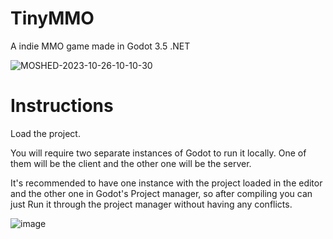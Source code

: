 # TinyMMO
A indie MMO game made in Godot 3.5 .NET

![MOSHED-2023-10-26-10-10-30](https://github.com/shinkai-dev/TinyMMO/assets/119751708/27c4fa24-e57c-408e-8d31-9d2b87a90991)

# Instructions

<p>Load the project.</p>
<p>You will require two separate instances of Godot to run it locally. One of them will be the client and the other one will be the server.</p>
<p>It's recommended to have one instance with the project loaded in the editor and the other one in Godot's Project manager, so after compiling you can just Run it through the project manager without having any conflicts.</p>

![image](https://github.com/shinkai-dev/TinyMMO/assets/119751708/d1d0aa5d-9250-4435-8bd2-189b48755dd5)
